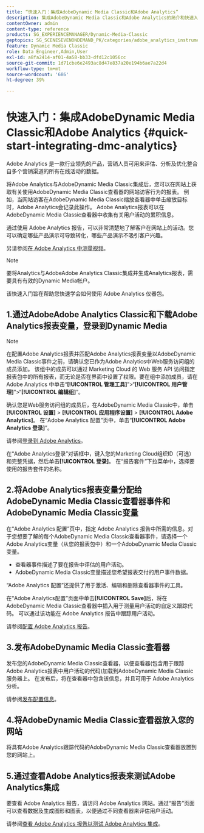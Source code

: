 ```yaml
---
title: “快速入门：集成AdobeDynamic Media Classic和Adobe Analytics”
description: 集成AdobeDynamic Media Classic和Adobe Analytics的简介和快速入门，可帮助您快速启动并运行。
contentOwner: admin
content-type: reference
products: SG_EXPERIENCEMANAGER/Dynamic-Media-Classic
geptopics: SG_SCENESEVENONDEMAND_PK/categories/adobe_analytics_instrumentation_kit
feature: Dynamic Media Classic
role: Data Engineer,Admin,User
exl-id: a8fa2414-af01-4a58-bb33-dfd12c1056cc
source-git-commit: 1d71cbe6e2493ac8d47e837a20e194b6ae7a22d4
workflow-type: tm+mt
source-wordcount: '686'
ht-degree: 39%

---
```


# 快速入门：集成AdobeDynamic Media Classic和Adobe Analytics {#quick-start-integrating-dmc-analytics}

Adobe Analytics 是一款行业领先的产品，营销人员可用来评估、分析及优化整合自多个营销渠道的所有在线活动的数据。

将Adobe Analytics与AdobeDynamic Media Classic集成后，您可以在网站上获取有关使用AdobeDynamic Media Classic查看器的网站访客行为的报表。 例如，当网站访客在AdobeDynamic Media Classic缩放查看器中单击缩放目标时，Adobe Analytics会记录此操作。 Adobe Analytics报表可以在AdobeDynamic Media Classic查看器中收集有关用户活动的累积信息。

通过使用 Adobe Analytics 报告，可以非常清楚地了解客户在网站上的活动。您可以确定哪些产品演示可导致转化，哪些产品演示不吸引客户兴趣。

另请参阅[在 Adobe Analytics 中测量视频](https://experienceleague.adobe.com/docs/media-analytics/using/media-overview.html)。

>[!NOTE]
>
>要将Analytics与AdobeAdobe Analytics Classic集成并生成Analytics报表，需要具有有效的Dynamic Media帐户。

该快速入门旨在帮助您快速学会如何使用 Adobe Analytics 仪器包。

## 1.通过AdobeAdobe Analytics Classic和下载Adobe Analytics报表变量，登录到Dynamic Media

>[!NOTE]
>
>在配置Adobe Analytics报表并匹配Adobe Analytics报表变量以AdobeDynamic Media Classic事件之前，请确认您已作为Adobe Analytics中Web服务访问组的成员添加。 该组中的成员可以通过 Marketing Cloud 的 Web 服务 API 访问指定报表包中的所有报表，而无论是否在界面中设置了权限。要在组中添加成员，请在 Adobe Analytics 中单击“**[!UICONTROL 管理工具]**”>“**[!UICONTROL 用户管理]**”>“**[!UICONTROL 编辑组]**”。

确认您是Web服务访问组的成员后，在AdobeDynamic Media Classic中，单击&#x200B;**[!UICONTROL 设置]** > **[!UICONTROL 应用程序设置]** > **[!UICONTROL Adobe Analytics]**。 在“Adobe Analytics 配置”页中，单击“**[!UICONTROL Adobe Analytics 登录]**”。

请参阅[登录到 Adobe Analytics](log-analytics.md#log_in_to_adobe_analytics)。

在“Adobe Analytics登录”对话框中，键入您的Marketing Cloud组织ID（可选）和完整凭据，然后单击&#x200B;**[!UICONTROL 登录]**。 在“报告套件”下拉菜单中，选择要使用的报告套件的名称。

## 2.将Adobe Analytics报表变量分配给AdobeDynamic Media Classic查看器事件和AdobeDynamic Media Classic变量

在“Adobe Analytics 配置”页中，指定 Adobe Analytics 报告中所需的信息。对于您想要了解的每个AdobeDynamic Media Classic查看器事件，请选择一个Adobe Analytics变量（从您的报表包中）和一个AdobeDynamic Media Classic变量。

* 查看器事件描述了要在报告中评估的用户活动。
* AdobeDynamic Media Classic变量描述您希望报表交付的用户事件数据。

“Adobe Analytics 配置”还提供了用于激活、编辑和删除查看器事件的工具。

在“Adobe Analytics配置”页面中单击&#x200B;**[!UICONTROL Save]**&#x200B;后，将在AdobeDynamic Media Classic查看器中插入用于测量用户活动的自定义跟踪代码。 可以通过该功能在 Adobe Analytics 报告中跟踪用户活动。

请参阅[配置 Adobe Analytics 报告](configuring-analytics-reports.md#configuring_adobe_analytics_reports)。

## 3.发布AdobeDynamic Media Classic查看器

发布您的AdobeDynamic Media Classic查看器，以便查看器(包含用于跟踪Adobe Analytics报表中用户活动的代码)加载到AdobeDynamic Media Classic服务器上。 在发布后，将在查看器中包含该信息，并且可用于 Adobe Analytics 分析。

请参阅[发布配置信息](publishing-analytics-configuration-information.md#publishing_adobe_analytics_configuration_information)。

## 4.将AdobeDynamic Media Classic查看器放入您的网站

将具有Adobe Analytics跟踪代码的AdobeDynamic Media Classic查看器放置到您的网站上。

## 5.通过查看Adobe Analytics报表来测试Adobe Analytics集成

要查看 Adobe Analytics 报告，请访问 Adobe Analytics 网站。通过“报告”页面可以查看数据及生成图形和图表，以便通过不同查看器来评估用户活动。

请参阅[查看 Adobe Analytics 报告以测试 Adobe Analytics 集成](testing-integration-viewing-analytics-report.md#testing_the_integration_by_viewing_an_adobe_analytics_report)。
